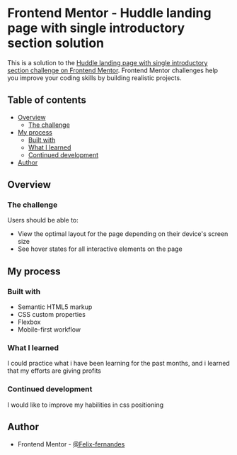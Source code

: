 # Frontend Mentor - Huddle landing page with single introductory section solution

This is a solution to the [Huddle landing page with single introductory section challenge on Frontend Mentor](https://www.frontendmentor.io/challenges/huddle-landing-page-with-a-single-introductory-section-B_2Wvxgi0). Frontend Mentor challenges help you improve your coding skills by building realistic projects. 

## Table of contents

- [Overview](#overview)
  - [The challenge](#the-challenge)
- [My process](#my-process)
  - [Built with](#built-with)
  - [What I learned](#what-i-learned)
  - [Continued development](#continued-development)
- [Author](#author)


## Overview

### The challenge

Users should be able to:

- View the optimal layout for the page depending on their device's screen size
- See hover states for all interactive elements on the page



## My process

### Built with

- Semantic HTML5 markup
- CSS custom properties
- Flexbox
- Mobile-first workflow


### What I learned

I could practice what i have been learning for the past months, and i learned that my efforts are giving profits




### Continued development

I would like to improve my habilities in css positioning


## Author

- Frontend Mentor - [@Felix-fernandes](https://www.frontendmentor.io/profile/Felix-fernandes)

